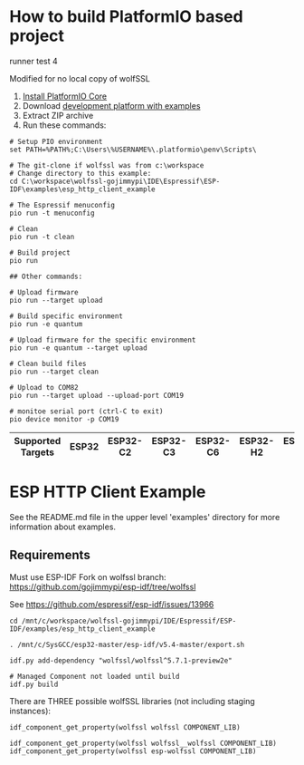 How to build PlatformIO based project
=====================================

runner test 4

Modified for no local copy of wolfSSL

1. [Install PlatformIO Core](https://docs.platformio.org/page/core.html)
2. Download [development platform with examples](https://github.com/platformio/platform-espressif32/archive/develop.zip)
3. Extract ZIP archive
4. Run these commands:

```shell
# Setup PIO environment
set PATH=%PATH%;C:\Users\%USERNAME%\.platformio\penv\Scripts\

# The git-clone if wolfssl was from c:\workspace
# Change directory to this example:
cd C:\workspace\wolfssl-gojimmypi\IDE\Espressif\ESP-IDF\examples\esp_http_client_example

# The Espressif menuconfig
pio run -t menuconfig

# Clean
pio run -t clean

# Build project
pio run

## Other commands:

# Upload firmware
pio run --target upload

# Build specific environment
pio run -e quantum

# Upload firmware for the specific environment
pio run -e quantum --target upload

# Clean build files
pio run --target clean

# Upload to COM82
pio run --target upload --upload-port COM19

# monitoe serial port (ctrl-C to exit)
pio device monitor -p COM19
```

| Supported Targets | ESP32 | ESP32-C2 | ESP32-C3 | ESP32-C6 | ESP32-H2 | ESP32-P4 | ESP32-S2 | ESP32-S3 | Linux |
| ----------------- | ----- | -------- | -------- | -------- | -------- | -------- | -------- | -------- | ----- |
# ESP HTTP Client Example

See the README.md file in the upper level 'examples' directory for more information about examples.


## Requirements

Must use ESP-IDF Fork on wolfssl branch: https://github.com/gojimmypi/esp-idf/tree/wolfssl

See https://github.com/espressif/esp-idf/issues/13966

```
cd /mnt/c/workspace/wolfssl-gojimmypi/IDE/Espressif/ESP-IDF/examples/esp_http_client_example

. /mnt/c/SysGCC/esp32-master/esp-idf/v5.4-master/export.sh

idf.py add-dependency "wolfssl/wolfssl^5.7.1-preview2e"

# Managed Component not loaded until build
idf.py build
```


There are THREE possible wolfSSL libraries (not including staging instances):

```
idf_component_get_property(wolfssl wolfssl COMPONENT_LIB)

idf_component_get_property(wolfssl wolfssl__wolfssl COMPONENT_LIB)
idf_component_get_property(wolfssl esp-wolfssl COMPONENT_LIB)
      
```
